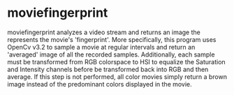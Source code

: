 # moviefingerprint


moviefingerprint analyzes a video stream and returns an image the represents the movie's 'fingerprint'.  More specifically, this program uses OpenCv v3.2 to sample a movie at regular intervals and return an 'averaged' image of all the recorded samples.  Additionally, each sample must be transformed from RGB colorspace to HSI to equalize the Saturation and Intensity channels before be transformed back into RGB and then average.  If this step is not performed, all color movies simply return a brown image instead of the predominant colors displayed in the movie. 